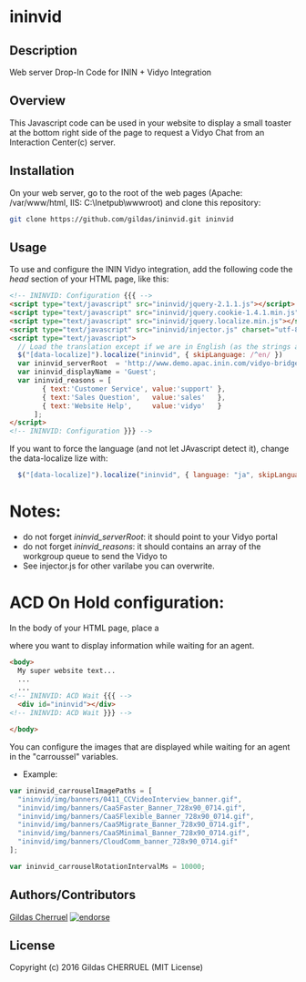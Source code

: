 ininvid
=======

## Description
Web server Drop-In Code for ININ + Vidyo Integration

## Overview

This Javascript code can be used in your website to display a small toaster at the bottom right side of the page to request a Vidyo Chat from an Interaction Center(c) server.

## Installation

On your web server, go to the root of the web pages (Apache: /var/www/html, IIS: C:\Inetpub\wwwroot) and clone this repository:

```bash
git clone https://github.com/gildas/ininvid.git ininvid
```

## Usage

To use and configure the ININ Vidyo integration, add the following code the *head* section of your HTML page, like this:  

```html
<!-- ININVID: Configuration {{{ -->
<script type="text/javascript" src="ininvid/jquery-2.1.1.js"></script>
<script type="text/javascript" src="ininvid/jquery.cookie-1.4.1.min.js"></script>
<script type="text/javascript" src="ininvid/jquery.localize.min.js"></script>
<script type="text/javascript" src="ininvid/injector.js" charset="utf-8"></script>
<script type="text/javascript">
  // Load the translation except if we are in English (as the strings are already in English)
  $("[data-localize]").localize("ininvid", { skipLanguage: /^en/ })
  var ininvid_serverRoot  = 'http://www.demo.apac.inin.com/vidyo-bridge';
  var ininvid_displayName = 'Guest';
  var ininvid_reasons = [
        { text:'Customer Service', value:'support' },
        { text:'Sales Question',   value:'sales'   },
        { text:'Website Help',     value:'vidyo'   }
      ];
</script>
<!-- ININVID: Configuration }}} -->
```

If you want to force the language (and not let JAvascript detect it), change the data-localize lize with:

```javascript
  $("[data-localize]").localize("ininvid", { language: "ja", skipLanguage: /^en/ })
```

# Notes:
- do not forget *ininvid_serverRoot*: it should point to your Vidyo portal
- do not forget *ininvid_reasons*: it should contains an array of the workgroup queue to send the Vidyo to
- See injector.js for other varilabe you can overwrite.

# ACD On Hold configuration:
In the body of your HTML page, place a <div id="ininvid"> where you want to display information while waiting for an agent.

```html
<body>
  My super website text...
  ...
  ...
<!-- ININVID: ACD Wait {{{ -->
  <div id="ininvid"></div>
<!-- ININVID: ACD Wait }}} -->

</body>
```

You can configure the images that are displayed while waiting for an agent in the "carroussel" variables.

* Example:
```javascript
var ininvid_carrouselImagePaths = [
  "ininvid/img/banners/0411_CCVideoInterview_banner.gif",
  "ininvid/img/banners/CaaSFaster_Banner_728x90_0714.gif",
  "ininvid/img/banners/CaaSFlexible_Banner_728x90_0714.gif",
  "ininvid/img/banners/CaaSMigrate_Banner_728x90_0714.gif",
  "ininvid/img/banners/CaaSMinimal_Banner_728x90_0714.gif",
  "ininvid/img/banners/CloudComm_banner_728x90_0714.gif"
];

var ininvid_carrouselRotationIntervalMs = 10000;
```

## Authors/Contributors

[Gildas Cherruel](https://github.com/gildas) [![endorse](https://api.coderwall.com/gildas/endorsecount.png)](https://coderwall.com/gildas)

## License

Copyright (c) 2016 Gildas CHERRUEL (MIT License)
